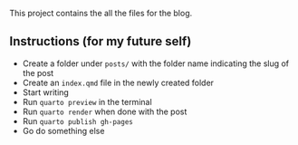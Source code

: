 
This project contains the all the files for the blog.

## Instructions (for my future self)

- Create a folder under `posts/` with the folder name indicating the slug of the post
- Create an `index.qmd` file in the newly created folder 
- Start writing
- Run `quarto preview` in the terminal 
- Run `quarto render` when done with the post
- Run `quarto publish gh-pages`
- Go do something else

